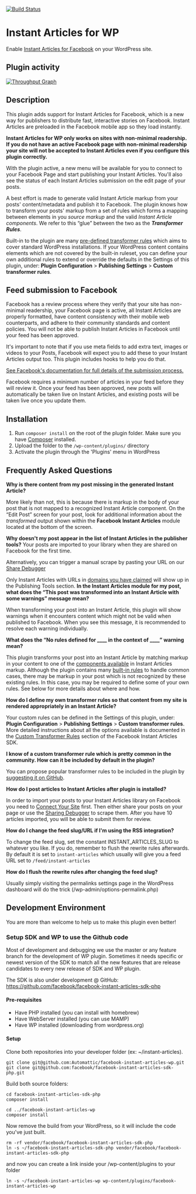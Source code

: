[![Build Status](https://travis-ci.org/Automattic/facebook-instant-articles-wp.svg?branch=master)](https://travis-ci.org/Automattic/facebook-instant-articles-wp)

# Instant Articles for WP

Enable [Instant Articles for Facebook](https://developers.facebook.com/docs/instant-articles) on your WordPress site.

## Plugin activity
[![Throughput Graph](https://graphs.waffle.io/Automattic/facebook-instant-articles-wp/throughput.svg)](https://waffle.io/Automattic/facebook-instant-articles-wp/metrics/throughput)

## Description

This plugin adds support for Instant Articles for Facebook, which is a new way for publishers to distribute fast, interactive stories on Facebook. Instant Articles are preloaded in the Facebook mobile app so they load instantly.

**Instant Articles for WP only works on sites with non-minimal readership. If you do not have an active Facebook page with  non-minimal readership your site will not be accepted to Instant Articles even if you configure this plugin correctly.**

With the plugin active, a new menu will be available for you to connect to your Facebook Page and start publishing your Instant Articles. You'll also see the status of each Instant Articles submission on the edit page of your posts.

A best effort is made to generate valid Instant Article markup from your posts' content/metadata and publish it to Facebook. The plugin knows how to transform your posts' markup from a set of rules which forms a mapping between elements in you *source markup* and the valid *Instant Article components*. We refer to this “glue” between the two as the ***Transformer Rules***.

Built-in to the plugin are many [pre-defined transformer rules](https://github.com/Automattic/facebook-instant-articles-wp/blob/master/rules-configuration.json) which aims to cover standard WordPress installations. If your WordPress content contains elements which are not covered by the built-in ruleset, you can define your own additional rules to extend or override the defaults in the Settings of this plugin, under: **Plugin Configuration** > **Publishing Settings** > **Custom transformer rules**.

## Feed submission to Facebook

Facebook has a review process where they verify that your site has non-minimal readership, your Facebook page is active, all Instant Articles are properly formatted, have content consistency with their mobile web counterparts, and adhere to their community standards and content policies. You will not be able to publish Instant Articles in Facebook until your feed has been approved. 

It's important to note that if you use meta fields to add extra text, images or videos to your Posts, Facebook will expect you to add these to your Instant Articles output too. This plugin includes hooks to help you do that.

[See Facebook's documentation for full details of the submission process.](https://developers.facebook.com/docs/instant-articles)

Facebook requires a minimum number of articles in your feed before they will review it. Once your feed has been approved, new posts will automatically be taken live on Instant Articles, and existing posts will be taken live once you update them.

## Installation

1. Run `composer install` on the root of the plugin folder. Make sure you have [Composer](https://github.com/composer/composer) installed.
2. Upload the folder to the `/wp-content/plugins/` directory
3. Activate the plugin through the 'Plugins' menu in WordPress

## Frequently Asked Questions

**Why is there content from my post missing in the generated Instant Article?**

More likely than not, this is because there is markup in the body of your post that is not mapped to a recognized Instant Article component. On the “Edit Post” screen for your post, look for additional information about the *transformed* output shown within the **Facebook Instant Articles** module located at the bottom of the screen.

**Why doesn't my post appear in the list of Instant Articles in the publisher tools?**
Your posts are imported to your library when they are shared on Facebook for the first time.
 
Alternatively, you can trigger a manual scrape by pasting your URL on our [Share Debugger](http://developers.facebook.com/tools/debug)

Only Instant Articles with URLs in [domains you have claimed](https://developers.facebook.com/docs/instant-articles/guides/publishertools#connect) will show up in the Publishing Tools section.
**In the Instant Articles module for my post, what does the “This post was transformed into an Instant Article with some warnings” message mean?**

When transforming your post into an Instant Article, this plugin will show warnings when it encounters content which might not be valid when published to Facebook. When you see this message, it is recommended to resolve each warning individually.

**What does the “No rules defined for ____ in the context of  ____” warning mean?**

This plugin transforms your post into an Instant Article by matching markup in your content to one of the [components available](https://github.com/facebook/facebook-instant-articles-sdk-php/blob/master/docs/QuickStart.md#transformer-classes) in Instant Articles markup. Although the plugin contains many [built-in rules](https://github.com/Automattic/facebook-instant-articles-wp/blob/master/rules-configuration.json) to handle common cases, there may be markup in your post which is not recognized by these existing rules. In this case, you may be required to define some of your own rules. See below for more details about where and how.

**How do I define my own transformer rules so that content from my site is rendered appropriately in an Instant Article?**

Your custom rules can be defined in the Settings of this plugin, under: **Plugin Configuration** > **Publishing Settings** > **Custom transformer rules**. More detailed instructions about all the options available is documented in the [Custom Transformer Rules](https://github.com/facebook/facebook-instant-articles-sdk-php/blob/master/docs/QuickStart.md#custom-transformer-rules) section of the Facebook Instant Articles SDK.

**I know of a custom transformer rule which is pretty common in the community. How can it be included by default in the plugin?**

You can propose popular transformer rules to be included in the plugin by [suggesting it on GitHub](https://github.com/Automattic/facebook-instant-articles-wp/issues/new).

**How do I post articles to Instant Articles after plugin is installed?**

In order to import your posts to your Instant Articles library on Facebook you need to [Connect Your Site](https://developers.facebook.com/docs/instant-articles/guides/publishertools#connect) first. Then either share your posts on your page or use the [Sharing Debugger](https://developers.intern.facebook.com/tools/debug/sharing/) to scrape them. After you have 10 articles imported, you will be able to submit them for review.

**How do I change the feed slug/URL if I'm using the RSS integration?**

To change the feed slug, set the constant INSTANT_ARTICLES_SLUG to whatever you like. If you do, remember to flush the rewrite rules afterwards.
By default it is set to `instant-articles` which usually will give you a feed URL set to `/feed/instant-articles`

**How do I flush the rewrite rules after changing the feed slug?**

Usually simply visiting the permalinks settings page in the WordPress dashboard will do the trick (/wp-admin/options-permalink.php)

## Development Environment
You are more than welcome to help us to make this plugin even better!

### Setup SDK and WP to use the Github code
Most of development and debugging we use the master or any feature branch for the development of WP plugin. 
Sometimes it needs specific or newest version of the SDK to match all the new features that are release candidates to every new release of SDK and WP plugin.

The SDK is also under development @ GitHub: <https://github.com/facebook/facebook-instant-articles-sdk-php>

#### Pre-requisites
- Have PHP installed (you can install with homebrew)
- Have WebServer installed (you can use MAMP)
- Have WP installed (downloading from wordpress.org)

#### Setup
Clone both repositories into your developer folder (ex: ~/instant-articles).
```
git clone git@github.com:Automattic/facebook-instant-articles-wp.git
git clone git@github.com:facebook/facebook-instant-articles-sdk-php.git
```

Build both source folders:
```
cd facebook-instant-articles-sdk-php
composer install

cd ../facebook-instant-articles-wp
composer install
```

Now remove the build from your WordPress, so it will include the code you've just built.
```
rm -rf vendor/facebook/facebook-instant-articles-sdk-php
ln -s ~/facebook-instant-articles-sdk-php vendor/facebook/facebook-instant-articles-sdk-php
```

and now you can create a link inside your /wp-content/plugins to your folder 
```
ln -s ~/facebook-instant-articles-wp wp-content/plugins/facebook-instant-articles-wp
```
